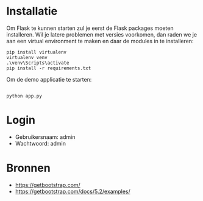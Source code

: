 
# Installatie
Om Flask te kunnen starten zul je eerst de Flask packages moeten installeren. Wil je latere problemen met versies voorkomen, dan raden we je aan een virtual environment te maken en daar de modules in te installeren:  
```
pip install virtualenv
virtualenv venv
.\venv\Scripts\activate
pip install -r requirements.txt
```

Om de demo applicatie te starten: 
``` 

python app.py
```
# Login
- Gebruikersnaam: admin 
- Wachtwoord: admin

# Bronnen
- https://getbootstrap.com/
- https://getbootstrap.com/docs/5.2/examples/



